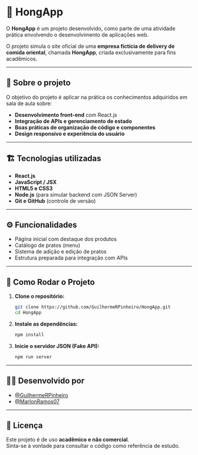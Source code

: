 # 🍜 HongApp

O **HongApp** é um projeto desenvolvido, como parte de uma atividade prática envolvendo o desenvolvimento de aplicações web.

O projeto simula o site oficial de uma **empresa fictícia de delivery de comida oriental**, chamada **HongApp**, criada exclusivamente para fins acadêmicos.

---

## 🧠 Sobre o projeto

O objetivo do projeto é aplicar na prática os conhecimentos adquiridos em sala de aula sobre:
- **Desenvolvimento front-end** com React.js
- **Integração de APIs e gerenciamento de estado**
- **Boas práticas de organização de código e componentes**
- **Design responsivo e experiência do usuário**

---

## 🏗️ Tecnologias utilizadas

- **React.js**
- **JavaScript / JSX**
- **HTML5 e CSS3**
- **Node.js** (para simular backend com JSON Server)
- **Git e GitHub** (controle de versão)

---

## ⚙️ Funcionalidades

- Página inicial com destaque dos produtos
- Catálogo de pratos (menu)
- Sistema de adição e edição de pratos
- Estrutura preparada para integração com APIs

---

## 🧰 Como Rodar o Projeto

1. **Clone o repositório:**

   ```bash
   git clone https://github.com/GuilhermeRPinheiro/HongApp.git
   cd HongApp
   
2. **Instale as dependências:**

   ```bash
   npm install

3. **Inicie o servidor JSON (Fake API):**

   ```bash
   npm run server

---

## 👨‍💻 Desenvolvido por

- [@GuilhermeRPinheiro](https://github.com/GuilhermeRPinheiro)  
- [@MarlonRamos07](https://github.com/MarlonRamos07)

---

## 📄 Licença

Este projeto é de uso **acadêmico e não comercial**.  
Sinta-se à vontade para consultar o código como referência de estudo.
